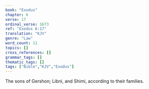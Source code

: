 ```yaml
---
book: "Exodus"
chapter: 6
verse: 17
ordinal_verse: 1673
ref: "Exodus 6:17"
translation: "KJV"
genre: "Law"
word_count: 11
topics: []
cross_references: []
grammar_tags: []
thematic_tags: []
tags: ["Bible","KJV","Exodus"]
---
```

The sons of Gershon; Libni, and Shimi, according to their families.
